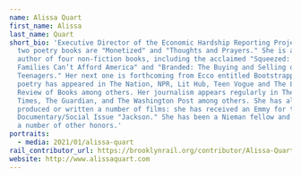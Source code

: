```yaml
---
name: Alissa Quart
first_name: Alissa
last_name: Quart
short_bio: 'Executive Director of the Economic Hardship Reporting Project. Her
  two poetry books are "Monetized" and "Thoughts and Prayers." She is also
  author of four non-fiction books, including the acclaimed "Squeezed: Why Our
  Families Can’t Afford America" and "Branded: The Buying and Selling of
  Teenagers." Her next one is forthcoming from Ecco entitled Bootstrapped. Her
  poetry has appeared in The Nation, NPR, Lit Hub, Teen Vogue and The London
  Review of Books among others. Her journalism appears regularly in The New York
  Times, The Guardian, and The Washington Post among others. She has also
  produced or written a number of films: she has received an Emmy for the Best
  Documentary/Social Issue "Jackson." She has been a Nieman fellow and received
  a number of other honors.'
portraits:
  - media: 2021/01/alissa-quart
rail_contributor_url: https://brooklynrail.org/contributor/Alissa-Quart
website: http://www.alissaquart.com
---
```


